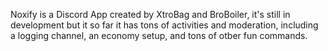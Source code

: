 Noxify is a Discord App created by XtroBag and BroBoiler, it's still in development but it so far it has tons of activities and moderation, including a logging channel, an economy setup, and tons of otber fun commands.